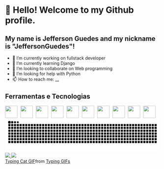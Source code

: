 # 👋 Hello! Welcome to my Github profile.
## My name is Jefferson Guedes and my nickname is "JeffersonGuedes"!

- 🔭 I’m currently working on fullstack developer
- 🌱 I’m currently learning Django
- 👯 I’m looking to collaborate on Web programming
- 🤔 I’m looking for help with Python
- 📫 How to reach me: [...](https://www.linkedin.com/in/jefferson-guedes/)

## Ferramentas e Tecnologias
<div style="display: flex; gap: 10px;">
  <img src="https://cdn.jsdelivr.net/gh/devicons/devicon@latest/icons/git/git-original.svg" width="40" height="40"/>
  <img src="https://cdn.jsdelivr.net/gh/devicons/devicon@latest/icons/gitlab/gitlab-original.svg" width="40" height="40"/>
  <img src="https://cdn.jsdelivr.net/gh/devicons/devicon@latest/icons/python/python-original.svg" width="40" height="40"/>
  <img src="https://cdn.jsdelivr.net/gh/devicons/devicon@latest/icons/django/django-plain.svg" width="40" height="40"/>
  <img src="https://cdn.jsdelivr.net/gh/devicons/devicon@latest/icons/java/java-original.svg" width="40" height="40"/>
  <img src="https://cdn.jsdelivr.net/gh/devicons/devicon@latest/icons/nodejs/nodejs-original-wordmark.svg" width="40" height="40"/>
  <img src="https://cdn.jsdelivr.net/gh/devicons/devicon@latest/icons/javascript/javascript-original.svg" width="40" height="40"/>
  <img src="https://cdn.jsdelivr.net/gh/devicons/devicon@latest/icons/html5/html5-original.svg" width="40" height="40"/>
  <img src="https://cdn.jsdelivr.net/gh/devicons/devicon@latest/icons/css3/css3-original.svg" width="40" height="40"/>
  <img src="https://cdn.jsdelivr.net/gh/devicons/devicon@latest/icons/bootstrap/bootstrap-original.svg" width="40" height="40"/>
</div>
          

<picture>
  <source
    media="(prefers-color-scheme: dark)"
    srcset="https://github.com/JeffersonGuedes/arquivosRaw/blob/main/github-user-contribution.svg"
  />
  <source
    media="(prefers-color-scheme: light)"
    srcset="https://github.com/JeffersonGuedes/arquivosRaw/blob/main/github-user-contribution.svg"
  />
  <img
    alt="github contribution grid snake animation"
    src="https://github.com/JeffersonGuedes/arquivosRaw/blob/main/github-user-contribution.svg"
  />
</picture>

<div style="display: flex; gap: 10px;">
  <a href="https://github.com/seu-usuário-aqui">
  <img loading="lazy" height="180em" src="https://github-readme-stats.vercel.app/api/top-langs/?username=JeffersonGuedes&layout=compact&langs_count=7&theme=dracula"/>
  <img loading="lazy" height="180em" src="https://github-readme-stats.vercel.app/api?username=JeffersonGuedes&show_icons=true&theme=dracula&include_all_commits=true"/>
</div>
<div class="tenor-gif-embed" data-postid="16606971" data-share-method="host" data-aspect-ratio="1" data-width="100%"><a href="https://tenor.com/view/typing-cat-busy-laptop-kitten-gif-16606971">Typing Cat GIF</a>from <a href="https://tenor.com/search/typing-gifs">Typing GIFs</a></div> <script type="text/javascript" async src="https://tenor.com/embed.js"></script>


